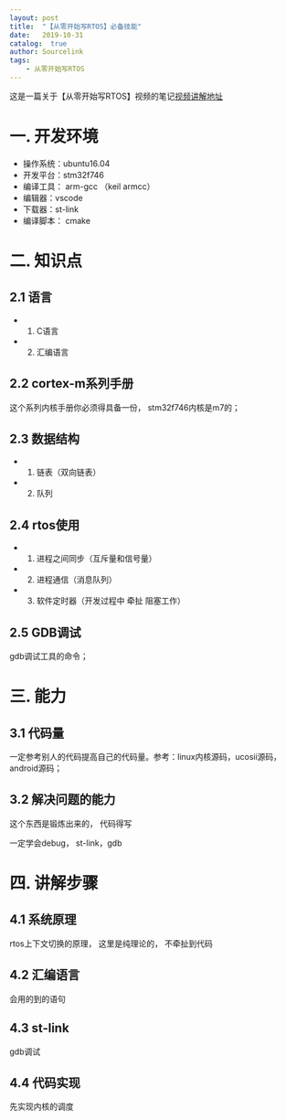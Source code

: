 ```yaml
---
layout: post
title:  "【从零开始写RTOS】必备技能"
date:   2019-10-31
catalog:  true
author: Sourcelink
tags:
    - 从零开始写RTOS
---
```


这是一篇关于【从零开始写RTOS】视频的笔记[视频讲解地址](https://www.bilibili.com/video/av74074508/)

# 一. 开发环境

- 操作系统：ubuntu16.04
- 开发平台：stm32f746
- 编译工具： arm-gcc （keil armcc）
- 编辑器：vscode
- 下载器：st-link
- 编译脚本： cmake


# 二. 知识点

## 2.1 语言

- 1. C语言
- 2. 汇编语言

## 2.2 cortex-m系列手册

这个系列内核手册你必须得具备一份， stm32f746内核是m7的；


## 2.3 数据结构

- 1. 链表（双向链表）
- 2. 队列

## 2.4 rtos使用

- 1. 进程之间同步（互斥量和信号量）
- 2. 进程通信（消息队列）
- 3. 软件定时器（开发过程中 牵扯 阻塞工作）

## 2.5 GDB调试

gdb调试工具的命令；

# 三. 能力

## 3.1 代码量

一定参考别人的代码提高自己的代码量。参考：linux内核源码，ucosii源码， android源码；

## 3.2 解决问题的能力

这个东西是锻炼出来的， 代码得写

一定学会debug， st-link，gdb


# 四. 讲解步骤


## 4.1 系统原理

rtos上下文切换的原理， 这里是纯理论的， 不牵扯到代码


## 4.2 汇编语言

会用的到的语句


## 4.3 st-link

gdb调试


## 4.4 代码实现

先实现内核的调度




